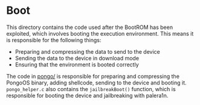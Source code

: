 # Boot

This directory contains the code used after the BootROM has been exploited, which involves booting the execution environment. This means it is responsible for the following things:
* Preparing and compressing the data to send to the device
* Sending the data to the device in download mode
* Ensuring that the environment is booted correctly

The code in [pongo/](src/boot/pongo) is responsible for preparing and compressing the PongoOS binary, adding shellcode, sending to the device and booting it. `pongo_helper.c` also contains the `jailbreakBoot()` function, which is responsible for booting the device and jailbreaking with palera1n.